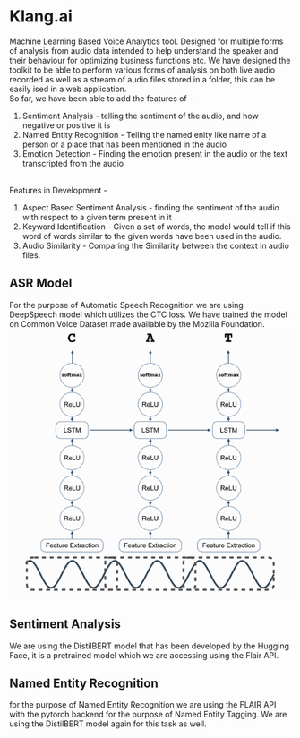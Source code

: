 # Klang.ai 

Machine Learning Based Voice Analytics tool. Designed for multiple forms of analysis from audio data intended to help understand the speaker and their behaviour for optimizing business functions etc. 
We have designed the toolkit to be able to perform various forms of analysis on both live audio recorded as well as a stream of audio files stored in a folder, this can be easily ised in a web application.<br>
So far, we have been able to add the features of - 
1. Sentiment Analysis - telling the sentiment of the audio, and how negative or positive it is 
2. Named Entity Recognition - Telling the named enity like name of a person or a place that has been mentioned in the audio
3. Emotion Detection - Finding the emotion present in the audio or the text transcripted from the audio 
<br>
Features in Development - 

1. Aspect Based Sentiment Analysis - finding the sentiment of the audio with respect to a given term present in it 
2. Keyword Identification - Given  a set of words, the model would tell if this word of words similar to the given words have been used in the audio. 
3. Audio Similarity - Comparing the Similarity between the context in audio files. 
## ASR Model 

For the purpose of Automatic Speech Recognition we are using DeepSpeech model which utilizes the CTC loss. We have trained the model on Common Voice Dataset made available by the Mozilla Foundation. 
![DeepSpeech Model ](https://github.com/AchintyaX/klang.ai/blob/main/DeepSpeech_1.png)

## Sentiment Analysis 
We are using the DistilBERT model that has been developed by the Hugging Face, it is a pretrained model which we are accessing using the Flair API. 

## Named Entity Recognition 
for the purpose of Named Entity Recognition we are using the FLAIR API with the pytorch backend for the purpose of Named Entity Tagging. 
We are using the DistilBERT model again for this task as well. 




